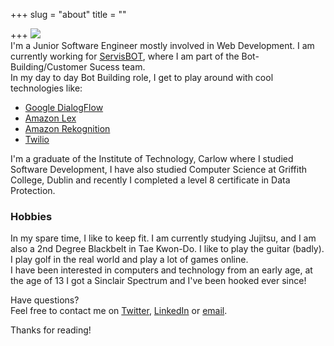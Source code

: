 +++
slug = "about"
title = ""

+++
![](/uploads/about-me-leon-severan-we-buy-houses.jpg)  
I'm a Junior Software Engineer mostly involved in Web Development. I am currently working for [ServisBOT](https://servisbot.com/), where I am part of the Bot-Building/Customer Sucess team.  
In my day to day Bot Building role, I get to play around with cool technologies like:

* [Google DialogFlow](https://en.wikipedia.org/wiki/Dialogflow)
* [Amazon Lex](https://aws.amazon.com/lex/)
* [Amazon Rekognition](https://aws.amazon.com/rekognition/?blog-cards.sort-by=item.additionalFields.createdDate&blog-cards.sort-order=desc)
* [Twilio](https://ahoy.twilio.com/twilio-products?utm_source=google&utm_medium=cpc&utm_term=twilio&utm_campaign=G_S_Brand_EMEA_UK&IRE_mCPC=&gclid=EAIaIQobChMI35Ppq_a66gIVGLLtCh36-gbiEAAYASAAEgKdw_D_BwE&gclsrc=aw.ds)

I'm a graduate of the Institute of Technology, Carlow where I studied Software Development, I have also studied Computer Science at Griffith College, Dublin and recently I completed a level 8 certificate in Data Protection.

### Hobbies

In my spare time, I like to keep fit. I am currently studying Jujitsu, and I am also a 2nd Degree Blackbelt in Tae Kwon-Do. I like to play the guitar (badly). I play golf in the real world and play a lot of games online.  
I have been interested in computers and technology from an early age,  at the age of 13 I got a Sinclair Spectrum and I've been hooked ever since!

Have questions?  
Feel free to contact me on [Twitter](https://twitter.com/karlkavo), [LinkedIn](https://www.linkedin.com/in/karlkavanagh1971/) or [email](mailto:karlkavo@gmail.com).

Thanks for reading!